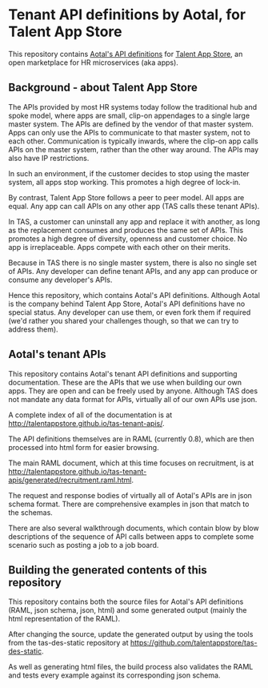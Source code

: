 Tenant API definitions by Aotal, for Talent App Store
=====================================================

This repository contains [Aotal's API definitions](http://talentappstore.github.io/tas-tenant-apis/) for [Talent App Store](https://www.talentappstore.com), an open marketplace for HR microservices (aka apps).


Background - about Talent App Store
---------------------------------
The APIs provided by most HR systems today follow the traditional hub and spoke model, where apps are small, clip-on appendages to a single large master system. The APIs are defined by the vendor of that master system. Apps can only use the APIs to communicate to that master system, not to each other. Communication is typically inwards, where the clip-on app calls APIs on the master system, rather than the other way around. The APIs may also have IP restrictions.

In such an environment, if the customer decides to stop using the master system, all apps stop working. This promotes a high degree of lock-in. 

By contrast, Talent App Store follows a peer to peer model. All apps are equal. Any app can call APIs on any other app (TAS calls these tenant APIs).

In TAS, a customer can uninstall any app and replace it with another, as long as the replacement consumes and produces the same set of APIs. This promotes a high degree of diversity, openness and customer choice. No app is irreplaceable. Apps compete with each other on their merits.

Because in TAS there is no single master system, there is also no single set of APIs. Any developer can define tenant APIs, and any app can produce or consume any developer's APIs.

Hence this repository, which contains Aotal's API definitions. Although Aotal is the company behind Talent App Store, Aotal's API definitions have no special status. Any developer can use them, or even fork them if required (we'd rather you shared your challenges though, so that we can try to address them). 
 

Aotal's tenant APIs
-------------------
This repository contains Aotal's tenant API definitions and supporting documentation. These are the APIs that we use when building our own apps. They are open and can be freely used by anyone. Although TAS does not mandate any data format for APIs, virtually all of our own APIs use json.

A complete index of all of the documentation is at http://talentappstore.github.io/tas-tenant-apis/.

The API definitions themselves are in RAML (currently 0.8), which are then processed into html form for easier browsing.

The main RAML document, which at this time focuses on recruitment, is at http://talentappstore.github.io/tas-tenant-apis/generated/recruitment.raml.html.     

The request and response bodies of virtually all of Aotal's APIs are in json schema format. There are comprehensive examples in json that match to the schemas.    

There are also several walkthrough documents, which contain blow by blow descriptions of the sequence of API calls between apps to complete some scenario such as posting a job to a job board.


Building the generated contents of this repository
----------------------------------------
This repository contains both the source files for Aotal's API definitions (RAML, json schema, json, html) and some generated output (mainly the html representation of the RAML).

After changing the source, update the generated output by using the tools from the tas-des-static repository at https://github.com/talentappstore/tas-des-static.

As well as generating html files, the build process also validates the RAML and tests every example against its corresponding json schema.
